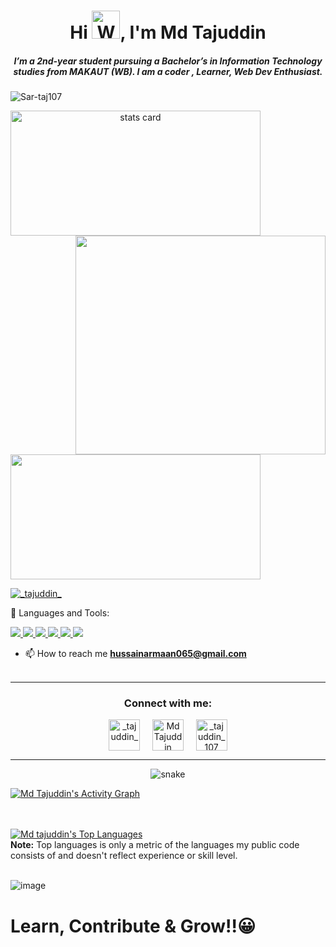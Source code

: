 

<!---
Sar-taj107/Sar-taj107 is a ✨ special ✨ repository because its `README.md` (this file) appears on your GitHub profile.
You can click the Preview link to take a look at your changes.
- 👋 Hi, I’m @Sar-taj107
- 👀 I’m interested in Coding
- 🌱 I’m currently learning C, C++ & Python
- 💞️ I’m looking to collaborate on ...
- 📫 How to reach me ...

![GitHub Stats](https://github-readme-stats.vercel.app/api?username=Sar-taj107&theme=radical)
--->

<h1 align="center">Hi <img src="https://raw.githubusercontent.com/nixin72/nixin72/master/wave.gif" 
         alt="Waving hand animated gif"
         height="45"
         width="45" />, I'm Md Tajuddin</h1>
<h5 align="center">
I’m a 2nd-year student pursuing a Bachelor’s in Information Technology studies from MAKAUT (WB). I am a coder , Learner, Web Dev Enthusiast. 
</h5>
<p align="left"> <img src="https://komarev.com/ghpvc/?username=Sar-taj107&label=Profile%20views&color=0e75b6&style=flat" alt="Sar-taj107" /> </p>
<p>
<a align= "center" href="https://github.com/Sar-taj107">
<img alt= "stats card" height="200px" width="400" src="https://github-readme-streak-stats.herokuapp.com/?user=Sar-taj107&theme=radical">
<img align="right" height="350" width="400" src="https://cdn.dribbble.com/users/2238041/screenshots/4763918/working.gif" /> </a>
</p>
<img height="200px" width="400" src="https://github-readme-stats.vercel.app/api?username=Sar-taj107&count_private=true&theme=radical&show_icons=true" />

<p align="left"> <a href="https://twitter.com/_tajuddin_" target="blank"><img src="https://img.shields.io/twitter/follow/_tajuddin_?logo=twitter&style=for-the-badge" alt="_tajuddin_" /></a> </p>
🚀 Languages and Tools:
<p align="left"> 
    <a href="https://redux.js.org" target="_blank"> <img src="https://img.icons8.com/color/96/000000/c-programming.png"/> </a>
    <a href="https://redux.js.org" target="_blank"> <img src="https://img.icons8.com/color/96/000000/python--v2.png"/> </a>
    <a href="https://www.java.com" target="_blank"> <img src="https://img.icons8.com/color/96/000000/java-coffee-cup-logo--v1.png"/> </a>
    <a href="https://www.java.com" target="_blank"> <img src="https://img.icons8.com/nolan/96/github.png"/> </a>
    <a href="https://www.w3.org/html/" target="_blank"> <img src="https://img.icons8.com/ios-glyphs/90/000000/html-5.png"/> </a>
    <a href="https://git-scm.com/" target="_blank"> <img src="https://img.icons8.com/nolan/96/git.png"/> </a> 
         
</p>

- 📫 How to reach me **hussainarmaan065@gmail.com**
<br><br>
<hr>

<h3 align="center">Connect with me:</h3>
<p align="center">
<a href="https://twitter.com/_tajuddin_" target="blank"><img align="center" src="https://img.icons8.com/cute-clipart/64/000000/twitter.png" alt="_tajuddin_" height="50" width="50" /></a> &nbsp;&nbsp;&nbsp;
<a href="https://www.linkedin.com/in/tajconnect/" target="blank"><img align="center" src="https://img.icons8.com/cute-clipart/64/000000/linkedin.png" alt="Md Tajuddin" height="50" width="50" /></a>&nbsp;&nbsp;&nbsp;&nbsp;
<a href="https://instagram.com/_tajuddin_107" target="blank"><img align="center" src="https://img.icons8.com/cute-clipart/64/000000/instagram-new.png" alt="_tajuddin_107" height="50" width="50" /></a>
</p>

<hr>

<p align="center">
  <img src="https://github.com/Sar-taj107/Sar-taj107/raw/output/github-contribution-grid-snake.svg" alt="snake"></center>
</p>

<a href="https://github.com/Sar-taj107/github-readme-activity-graph"><img alt="Md Tajuddin's Activity Graph" src="https://activity-graph.herokuapp.com/graph?username=Sar-taj107&bg_color=0D1117&color=5BCDEC&line=5BCDEC&point=FFFFFF&hide_border=true" /></a>

<br/>
<br/>
 <a href="https://github.com/Sar-taj107/github-readme-stats"><img alt="Md tajuddin's Top Languages" src="https://github-readme-stats.vercel.app/api/top-langs/?username=Sar-taj107&langs_count=8&count_private=true&layout=compact&theme=react&hide_border=true&bg_color=0D1117" /></a>
  <br/>
  <b>Note:</b> Top languages is only a metric of the languages my public code consists of and doesn't reflect experience or skill level.


<br/>
<br/>

![image](https://github.githubassets.com/images/modules/site/home/footer-illustration.svg)
# Learn, Contribute & Grow!!😀 










